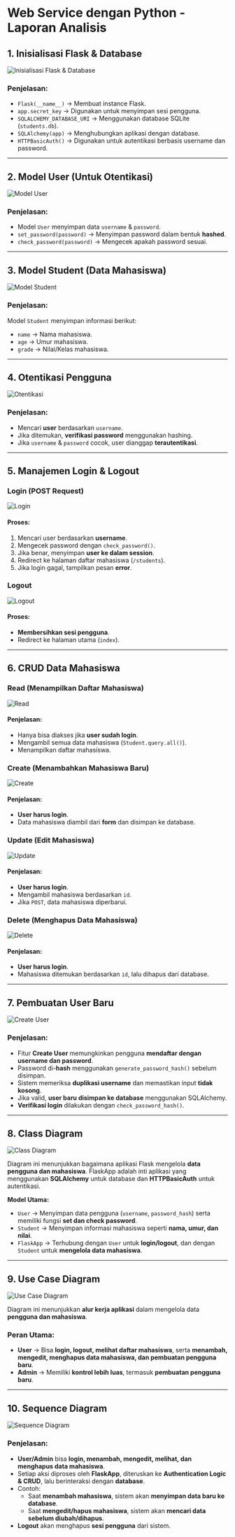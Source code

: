 # Web Service dengan Python - Laporan Analisis

## 1. Inisialisasi Flask & Database
![Inisialisasi Flask & Database](https://github.com/user-attachments/assets/a046bcd9-c586-4eab-b142-0f7a0fd035e0)

### Penjelasan:
- `Flask(__name__)` → Membuat instance Flask.
- `app.secret_key` → Digunakan untuk menyimpan sesi pengguna.
- `SQLALCHEMY_DATABASE_URI` → Menggunakan database SQLite (`students.db`).
- `SQLAlchemy(app)` → Menghubungkan aplikasi dengan database.
- `HTTPBasicAuth()` → Digunakan untuk autentikasi berbasis username dan password.

---

## 2. Model User (Untuk Otentikasi)
![Model User](https://github.com/user-attachments/assets/90fcb676-4e9c-44d4-a74c-a87b30b0e831)

### Penjelasan:
- Model `User` menyimpan data `username` & `password`.
- `set_password(password)` → Menyimpan password dalam bentuk **hashed**.
- `check_password(password)` → Mengecek apakah password sesuai.

---

## 3. Model Student (Data Mahasiswa)
![Model Student](https://github.com/user-attachments/assets/ee6eada1-9717-4dbf-876d-0035e31d2a8c)

### Penjelasan:
Model `Student` menyimpan informasi berikut:
- `name` → Nama mahasiswa.
- `age` → Umur mahasiswa.
- `grade` → Nilai/Kelas mahasiswa.

---

## 4. Otentikasi Pengguna
![Otentikasi](https://github.com/user-attachments/assets/bfe055be-9462-461f-b0b6-7cb67591f111)

### Penjelasan:
- Mencari **user** berdasarkan `username`.
- Jika ditemukan, **verifikasi password** menggunakan hashing.
- Jika `username` & `password` cocok, user dianggap **terautentikasi**.

---

## 5. Manajemen Login & Logout

### **Login (POST Request)**
![Login](https://github.com/user-attachments/assets/b90bb08d-e92e-449d-aa7d-1745d0a93690)

#### Proses:
1. Mencari user berdasarkan **username**.
2. Mengecek password dengan `check_password()`.
3. Jika benar, menyimpan **user ke dalam session**.
4. Redirect ke halaman daftar mahasiswa (`/students`).
5. Jika login gagal, tampilkan pesan **error**.

### **Logout**
![Logout](https://github.com/user-attachments/assets/09586112-b45c-4c40-a395-4d8990de445c)

#### Proses:
- **Membersihkan sesi pengguna**.
- Redirect ke halaman utama (`index`).

---

## 6. CRUD Data Mahasiswa

### **Read (Menampilkan Daftar Mahasiswa)**
![Read](https://github.com/user-attachments/assets/91a80730-99a9-4869-9a6e-fe413c12af26)

#### Penjelasan:
- Hanya bisa diakses jika **user sudah login**.
- Mengambil semua data mahasiswa (`Student.query.all()`).
- Menampilkan daftar mahasiswa.

### **Create (Menambahkan Mahasiswa Baru)**
![Create](https://github.com/user-attachments/assets/2bd2c16b-b9fb-4226-904b-63937f2cedf7)

#### Penjelasan:
- **User harus login**.
- Data mahasiswa diambil dari **form** dan disimpan ke database.

### **Update (Edit Mahasiswa)**
![Update](https://github.com/user-attachments/assets/81fa2380-6038-45ed-a3b0-3873efa7f24a)

#### Penjelasan:
- **User harus login**.
- Mengambil mahasiswa berdasarkan `id`.
- Jika `POST`, data mahasiswa diperbarui.

### **Delete (Menghapus Data Mahasiswa)**
![Delete](https://github.com/user-attachments/assets/02728b98-86fb-44b9-8de7-8b6ef146a670)

#### Penjelasan:
- **User harus login**.
- Mahasiswa ditemukan berdasarkan `id`, lalu dihapus dari database.

---

## 7. Pembuatan User Baru
![Create User](https://github.com/user-attachments/assets/7d9070a9-8275-4b1d-b83b-40a829e80067)

### Penjelasan:
- Fitur **Create User** memungkinkan pengguna **mendaftar dengan username dan password**.
- Password di-**hash** menggunakan `generate_password_hash()` sebelum disimpan.
- Sistem memeriksa **duplikasi username** dan memastikan input **tidak kosong**.
- Jika valid, **user baru disimpan ke database** menggunakan SQLAlchemy.
- **Verifikasi login** dilakukan dengan `check_password_hash()`.

---

## 8. Class Diagram
![Class Diagram](https://github.com/user-attachments/assets/b34329da-0032-43c7-b64b-53e8769ce46b)

Diagram ini menunjukkan bagaimana aplikasi Flask mengelola **data pengguna dan mahasiswa**. FlaskApp adalah inti aplikasi yang menggunakan **SQLAlchemy** untuk database dan **HTTPBasicAuth** untuk autentikasi.

**Model Utama:**
- `User` → Menyimpan data pengguna (`username`, `password_hash`) serta memiliki fungsi **set dan check password**.
- `Student` → Menyimpan informasi mahasiswa seperti **nama, umur, dan nilai**.
- `FlaskApp` → Terhubung dengan `User` untuk **login/logout**, dan dengan `Student` untuk **mengelola data mahasiswa**.

---

## 9. Use Case Diagram
![Use Case Diagram](https://github.com/user-attachments/assets/34b12cf9-4ad0-4ec6-8f29-4335da80e480)

Diagram ini menunjukkan **alur kerja aplikasi** dalam mengelola data **pengguna dan mahasiswa**.

### **Peran Utama:**
- **User** → Bisa **login, logout, melihat daftar mahasiswa**, serta **menambah, mengedit, menghapus data mahasiswa, dan pembuatan pengguna baru**.
- **Admin** → Memiliki **kontrol lebih luas**, termasuk **pembuatan pengguna baru**.

---

## 10. Sequence Diagram
![Sequence Diagram](https://github.com/user-attachments/assets/3d13591d-bb66-42f6-b3a8-ddcdd592243b)

### Penjelasan:
- **User/Admin** bisa **login, menambah, mengedit, melihat, dan menghapus data mahasiswa**.
- Setiap aksi diproses oleh **FlaskApp**, diteruskan ke **Authentication Logic & CRUD**, lalu berinteraksi dengan **database**.
- Contoh:
  - Saat **menambah mahasiswa**, sistem akan **menyimpan data baru ke database**.
  - Saat **mengedit/hapus mahasiswa**, sistem akan **mencari data sebelum diubah/dihapus**.
- **Logout** akan menghapus **sesi pengguna** dari sistem.

